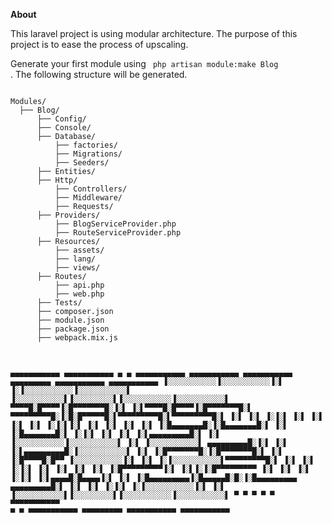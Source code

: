 
<b> About </b>

This laravel project is using modular architecture. The purpose of this project is to ease the process of upscaling.

Generate your first module using <code> php artisan module:make Blog </code>. The following structure will be generated.


<code>
Modules/
  ├── Blog/
      ├── Config/
      ├── Console/
      ├── Database/
          ├── factories/
          ├── Migrations/
          ├── Seeders/
      ├── Entities/
      ├── Http/
          ├── Controllers/
          ├── Middleware/
          ├── Requests/
      ├── Providers/
          ├── BlogServiceProvider.php
          ├── RouteServiceProvider.php
      ├── Resources/
          ├── assets/
          ├── lang/
          ├── views/
      ├── Routes/
          ├── api.php
          ├── web.php
      ├── Tests/
      ├── composer.json
      ├── module.json
      ├── package.json
      ├── webpack.mix.js
</code>


<code>

▄▄▄▄▄▄▄▄▄▄▄ ▄▄▄▄▄▄▄▄▄▄▄ ▄         ▄ ▄▄▄▄▄▄▄▄▄▄▄ ▄▄▄▄▄▄▄▄▄▄▄            ▄▄▄▄▄▄▄▄▄▄▄  ▄▄▄▄▄▄▄▄▄  ▄▄▄▄▄▄▄▄▄▄▄ ▄▄▄▄▄▄▄▄▄▄▄
▐░░░░░░░░░░░▐░░░░░░░░░░░▐░▌       ▐░▐░░░░░░░░░░░▐░░░░░░░░░░░▌          ▐░░░░░░░░░░░▌▐░░░░░░░░░▌▐░░░░░░░░░░░▐░░░░░░░░░░░▌
 ▀▀▀▀█░█▀▀▀▀▐░█▀▀▀▀▀▀▀█░▐░▌       ▐░▌▀▀▀▀█░█▀▀▀▀▐░█▀▀▀▀▀▀▀█░▌           ▀▀▀▀▀▀▀▀▀█░▐░█░█▀▀▀▀▀█░▌▀▀▀▀▀▀▀▀▀█░▌▀▀▀▀▀▀▀▀▀█░▌
     ▐░▌    ▐░▌       ▐░▐░▌       ▐░▌    ▐░▌    ▐░▌       ▐░▌                    ▐░▐░▌▐░▌    ▐░▌         ▐░▌         ▐░▌
     ▐░▌    ▐░█▄▄▄▄▄▄▄█░▐░█▄▄▄▄▄▄▄█░▌    ▐░▌    ▐░█▄▄▄▄▄▄▄█░▌                    ▐░▐░▌ ▐░▌   ▐░▌         ▐░▌▄▄▄▄▄▄▄▄▄█░▌
     ▐░▌    ▐░░░░░░░░░░░▐░░░░░░░░░░░▌    ▐░▌    ▐░░░░░░░░░░░▌           ▄▄▄▄▄▄▄▄▄█░▐░▌  ▐░▌  ▐░▌▄▄▄▄▄▄▄▄▄█░▐░░░░░░░░░░░▌
     ▐░▌    ▐░█▀▀▀▀▀▀▀█░▐░█▀▀▀▀▀▀▀█░▌    ▐░▌    ▐░█▀▀▀▀█░█▀▀           ▐░░░░░░░░░░░▐░▌   ▐░▌ ▐░▐░░░░░░░░░░░▌▀▀▀▀▀▀▀▀▀█░▌
     ▐░▌    ▐░▌       ▐░▐░▌       ▐░▌    ▐░▌    ▐░▌     ▐░▌            ▐░█▀▀▀▀▀▀▀▀▀▐░▌    ▐░▌▐░▐░█▀▀▀▀▀▀▀▀▀          ▐░▌
     ▐░▌    ▐░▌       ▐░▐░▌       ▐░▌▄▄▄▄█░█▄▄▄▄▐░▌      ▐░▌           ▐░█▄▄▄▄▄▄▄▄▄▐░█▄▄▄▄▄█░█░▐░█▄▄▄▄▄▄▄▄▄ ▄▄▄▄▄▄▄▄▄█░▌
     ▐░▌    ▐░▌       ▐░▐░▌       ▐░▐░░░░░░░░░░░▐░▌       ▐░▌          ▐░░░░░░░░░░░▌▐░░░░░░░░░▌▐░░░░░░░░░░░▐░░░░░░░░░░░▌
      ▀      ▀         ▀ ▀         ▀ ▀▀▀▀▀▀▀▀▀▀▀ ▀         ▀            ▀▀▀▀▀▀▀▀▀▀▀  ▀▀▀▀▀▀▀▀▀  ▀▀▀▀▀▀▀▀▀▀▀ ▀▀▀▀▀▀▀▀▀▀▀
</code>